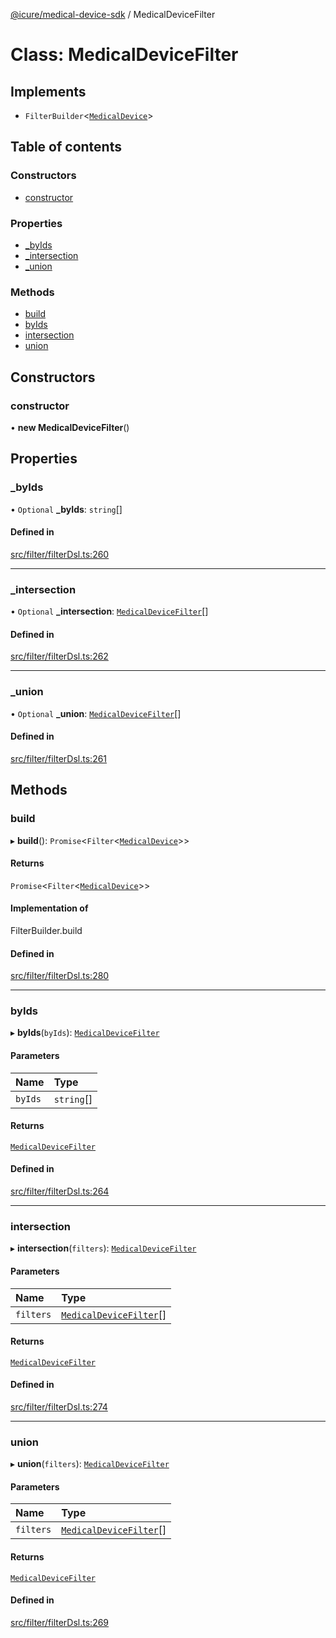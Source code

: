 [@icure/medical-device-sdk](../modules.md) / MedicalDeviceFilter

# Class: MedicalDeviceFilter

## Implements

- `FilterBuilder`<[`MedicalDevice`](MedicalDevice.md)\>

## Table of contents

### Constructors

- [constructor](MedicalDeviceFilter.md#constructor)

### Properties

- [\_byIds](MedicalDeviceFilter.md#_byids)
- [\_intersection](MedicalDeviceFilter.md#_intersection)
- [\_union](MedicalDeviceFilter.md#_union)

### Methods

- [build](MedicalDeviceFilter.md#build)
- [byIds](MedicalDeviceFilter.md#byids)
- [intersection](MedicalDeviceFilter.md#intersection)
- [union](MedicalDeviceFilter.md#union)

## Constructors

### constructor

• **new MedicalDeviceFilter**()

## Properties

### \_byIds

• `Optional` **\_byIds**: `string`[]

#### Defined in

[src/filter/filterDsl.ts:260](https://github.com/icure/icure-medical-device-js-sdk/blob/3aae8f0/src/filter/filterDsl.ts#L260)

___

### \_intersection

• `Optional` **\_intersection**: [`MedicalDeviceFilter`](MedicalDeviceFilter.md)[]

#### Defined in

[src/filter/filterDsl.ts:262](https://github.com/icure/icure-medical-device-js-sdk/blob/3aae8f0/src/filter/filterDsl.ts#L262)

___

### \_union

• `Optional` **\_union**: [`MedicalDeviceFilter`](MedicalDeviceFilter.md)[]

#### Defined in

[src/filter/filterDsl.ts:261](https://github.com/icure/icure-medical-device-js-sdk/blob/3aae8f0/src/filter/filterDsl.ts#L261)

## Methods

### build

▸ **build**(): `Promise`<`Filter`<[`MedicalDevice`](MedicalDevice.md)\>\>

#### Returns

`Promise`<`Filter`<[`MedicalDevice`](MedicalDevice.md)\>\>

#### Implementation of

FilterBuilder.build

#### Defined in

[src/filter/filterDsl.ts:280](https://github.com/icure/icure-medical-device-js-sdk/blob/3aae8f0/src/filter/filterDsl.ts#L280)

___

### byIds

▸ **byIds**(`byIds`): [`MedicalDeviceFilter`](MedicalDeviceFilter.md)

#### Parameters

| Name | Type |
| :------ | :------ |
| `byIds` | `string`[] |

#### Returns

[`MedicalDeviceFilter`](MedicalDeviceFilter.md)

#### Defined in

[src/filter/filterDsl.ts:264](https://github.com/icure/icure-medical-device-js-sdk/blob/3aae8f0/src/filter/filterDsl.ts#L264)

___

### intersection

▸ **intersection**(`filters`): [`MedicalDeviceFilter`](MedicalDeviceFilter.md)

#### Parameters

| Name | Type |
| :------ | :------ |
| `filters` | [`MedicalDeviceFilter`](MedicalDeviceFilter.md)[] |

#### Returns

[`MedicalDeviceFilter`](MedicalDeviceFilter.md)

#### Defined in

[src/filter/filterDsl.ts:274](https://github.com/icure/icure-medical-device-js-sdk/blob/3aae8f0/src/filter/filterDsl.ts#L274)

___

### union

▸ **union**(`filters`): [`MedicalDeviceFilter`](MedicalDeviceFilter.md)

#### Parameters

| Name | Type |
| :------ | :------ |
| `filters` | [`MedicalDeviceFilter`](MedicalDeviceFilter.md)[] |

#### Returns

[`MedicalDeviceFilter`](MedicalDeviceFilter.md)

#### Defined in

[src/filter/filterDsl.ts:269](https://github.com/icure/icure-medical-device-js-sdk/blob/3aae8f0/src/filter/filterDsl.ts#L269)
